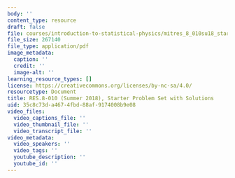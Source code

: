 ```yaml
---
body: ''
content_type: resource
draft: false
file: courses/introduction-to-statistical-physics/mitres_8_010su18_starter.pdf
file_size: 267140
file_type: application/pdf
image_metadata:
  caption: ''
  credit: ''
  image-alt: ''
learning_resource_types: []
license: https://creativecommons.org/licenses/by-nc-sa/4.0/
resourcetype: Document
title: RES.8-010 (Summer 2018), Starter Problem Set with Solutions
uid: 35c8c73d-a467-4fbd-88af-9174008b9e08
video_files:
  video_captions_file: ''
  video_thumbnail_file: ''
  video_transcript_file: ''
video_metadata:
  video_speakers: ''
  video_tags: ''
  youtube_description: ''
  youtube_id: ''
---
```


